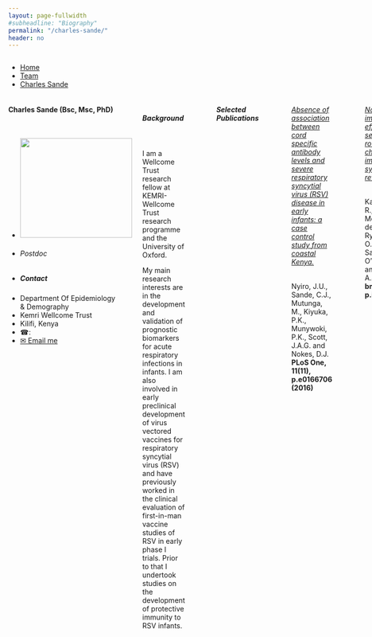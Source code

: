 ```yaml
---
layout: page-fullwidth
#subheadline: "Biography"
permalink: "/charles-sande/"
header: no
---
```


<div class="row fullWidth">
<div class="large-12 columns">
<ul class="breadcrumbs">
<li><a href="{{ site.url }}/">Home</a></li>
<li><a href="{{ site.url }}/team">Team</a></li>
<li class="unavailable"><a href="#">Charles Sande</a></li>
</ul>
</div>
</div>

<!-- contact block -->
<div class = "large-12 columns">
<div class = "large-3 columns">
<div class="sidebar text-center">
<h4>Charles Sande (Bsc, Msc, PhD)</h4>
<br>
<ul class="nobull">
<li><img src="{{ site.url }}/images/Charles-Sande.jpg" alt="" height="200" width="225"> </li>

<li><h6>Postdoc</h6></li>
<li><h5>Contact</h5></li>
<li>Department Of Epidemiology <br>& Demography</li>
<li>Kemri Wellcome Trust</li>
<li>Kilifi, Kenya</li>
<li>&#9742;: </li>
<li><a href="mailto:csande>kemri-wellcome<org" target="_top" onclick = "this.href=this.href
.replace(/>/,'&#64;')
.replace(/</,'&#46;')"> &#9993; Email me</a></li>

</ul>
</div>
</div>


<!-- Content -->
<div class = "large-9 columns">

<div class="row">
<br>
<h5>Background</h5>
<br>
<p class="text-justify">
I am a Wellcome Trust research fellow at KEMRI-Wellcome Trust research programme and the University of Oxford. 
</p>

<p class="text-justify">
My main research interests are in the development and validation of prognostic biomarkers for acute respiratory infections in infants. I am also involved in early preclinical development of virus vectored vaccines for respiratory syncytial virus (RSV) and have previously worked in the clinical evaluation of first-in-man vaccine studies of RSV in early phase I trials. Prior to that I undertook studies on the development of protective immunity to RSV infants. 
</p>
</div>

<br>

<hr>

<div class="row">
<h5>Selected Publications </h5>
</div>
<br>

<div class="row">
<ul class="nobull">
<h6><a href="">Absence of association between cord specific antibody levels and severe respiratory syncytial virus (RSV) disease in early infants: a case control study from coastal Kenya.</a></h6>
<p>Nyiro, J.U., Sande, C.J., Mutunga, M., Kiyuka, P.K., Munywoki, P.K., Scott, J.A.G. and Nokes, D.J.
<br><strong>PLoS One, 11(11), p.e0166706 (2016) </strong>  </p>
</ul>
</div>

<hr>

<div class="row">
<ul class="nobull">
<h6><a href="">Non-specific immunological effects of selected routine childhood immunisations: systematic review.</a></h6>
<p>Kandasamy, R., Voysey, M., McQuaid, F., de Nie, K., Ryan, R., Orr, O., Uhlig, U., Sande, C., O’Connor, D. and Pollard, A.J.
<br><strong> bmj, 355, p.i5225 (2016)</strong></p>
</ul>
</div>
<hr>

<div class="row">
<ul class="nobull">
<h6><a href="">Best practice in the prevention and management of paediatric respiratory syncytial virus infection.</a></h6>
<p>Drysdale, S.B., Green, C.A. and Sande, C.J.
<br><strong>Therapeutic advances in infectious disease, p.2049936116630243 (2016)</strong> </p>
</ul>
</div>
<hr>

<div class="row">
<ul class="nobull">
<h6><a href="">RSV vaccine use–the missing data.</a></h6>
<p>Drysdale, S.B., Sande, C.J., Green, C.A. and Pollard, A.J.
<br><strong>Expert review of vaccines, 15(2), pp.149-152 (2016)</strong> </p>
</ul>
</div>
<hr>

<div class="row">
<ul class="nobull">
<h6><a href="">Admission to hospital for bronchiolitis in England: trends over five decades, geographical variation and association with perinatal characteristics and subsequent asthma.</a></h6>
<p>Green, C.A., Yeates, D., Goldacre, A., Sande, C., Parslow, R.C., McShane, P., Pollard, A.J. and Goldacre, M.J. 
<br><strong>Archives of disease in childhood, pp.archdischild-2015 (2015)</strong> </p>
</ul>
</div>
<hr>
<a href="https://www.ncbi.nlm.nih.gov/pubmed/?term=charles+sande" target="_blank"> --> view all Dr. Charles Sande's publications</a>
</div>
</div>
